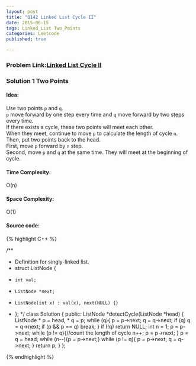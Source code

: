 ```yaml
---
layout: post
title: "Q142 Linked List Cycle II"
date: 2015-06-15
tags: Linked_List Two_Points
categories: Leetcode
published: true

---
```

### Problem Link:[Linked List Cycle II](https://leetcode.com/problems/linked-list-cycle-ii/) 

### Solution 1 Two Points

#### Idea:

Use two points `p` and `q`.    
`p` move forward by one step every time and `q` move forward by two steps every time.    
If there exists a cycle, these two points will meet each other.   
When they meet, continue to move `p` to calculate the length of cycle `n`.    
Then, put two points back to the head.      
First, move `p` forward by `n` step.    
Second, move `p` and `q` at the same time. They will meet at the beginning of cycle.

#### Time Complexity:

O(n)

#### Space Complexity:

O(1)

#### Source code:
{% highlight C++ %}

/**
 * Definition for singly-linked list.
 * struct ListNode {
 *     int val;
 *     ListNode *next;
 *     ListNode(int x) : val(x), next(NULL) {}
 * };
 */
class Solution {
public:
    ListNode *detectCycle(ListNode *head) {
        ListNode * p = head, * q = p;
        while (q){
            p = p->next;
            q = q->next;
            if (q)  q = q->next;
            if (p && p == q) break;
        }
        if (!q)   return NULL;
        int n = 1;
        p = p->next;
        while (p != q){//count the length of cycle
            n++;
            p = p->next;
        }
        p = q = head;
        while (n--){p = p->next;}
        while (p != q){
            p = p->next;
            q = q->next;
        }
        return p;
    }
};

{% endhighlight %}
